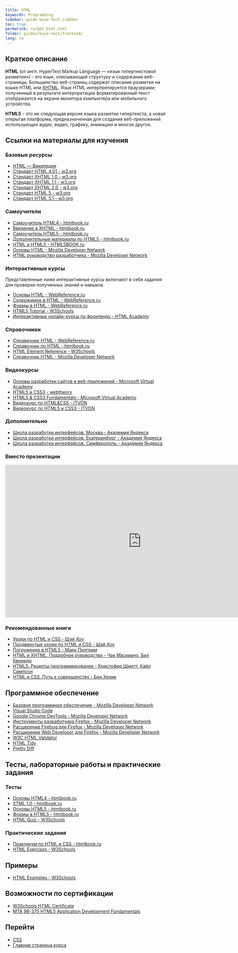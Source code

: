 ```yaml
---
title: HTML
keywords: Programming
sidebar: guide-base-tech_sidebar
toc: true
permalink: ru/gbt_html.html
folder: guides/base-tech/frontend/
lang: ru
---
```


## Краткое описание

**HTML** (от англ. HyperText Markup Language — «язык гипертекстовой разметки») - это язык, описывающий структуру и содержание веб-страницы. Большинство веб-страниц содержат описание разметки на языке HTML или [XHTML](https://developer.mozilla.org/ru/docs/XHTML). Язык HTML интерпретируется браузерами; полученный в результате интерпретации форматированный текст отображается на экране монитора компьютера или мобильного устройства.

**HTML5** - это не следующая версия языка разметки гипертекста, а новая открытая платформа, предназначенная для создания веб-приложений использующих аудио, видео, графику, анимацию и многое другое.

##  Ссылки на материалы для изучения

### Базовые ресурсы

* [HTML — Википедия](https://ru.wikipedia.org/wiki/HTML)
* [Стандарт HTML 4.01 - w3.org](https://www.w3.org/TR/html401/)
* [Стандарт XHTML 1.0 - w3.org](https://www.w3.org/TR/xhtml1/)
* [Стандарт XHTML 1.1 - w3.org](https://www.w3.org/TR/xhtml11/)
* [Стандарт XHTML 2.0 - w3.org](https://www.w3.org/TR/xhtml2/)
* [Стандарт HTML 5 - w3.org](https://www.w3.org/TR/html5/)
* [Стандарт HTML 5.1 - w3.org](https://www.w3.org/TR/html51/)

### Самоучители
* [Самоучитель HTML4 - htmlbook.ru](http://htmlbook.ru/samhtml)
* [Введение в XHTML - htmlbook.ru](http://htmlbook.ru/xhtml)
* [Самоучитель HTML5 - htmlbook.ru](http://htmlbook.ru/samhtml5/)
* [Дополнительные материалы по HTML5 - htmlbook.ru](http://htmlbook.ru/html5)
* [HTML и HTML5 - HTML5BOOK.ru](https://html5book.ru/html-html5/)
* [Основы HTML - Mozilla Developer Network](https://developer.mozilla.org/ru/docs/Learn/Getting_started_with_the_web/HTML_basics)
* [HTML руководство разработчика - Mozilla Developer Network](https://developer.mozilla.org/ru/docs/Web/Guide/HTML)

### Интерактивные курсы

Представленные ниже интерактивные курсы включают в себя задания для проверки полученных знаний и навыков.

* [Основы HTML - WebReference.ru](https://webref.ru/course/html-basics)
* [Содержимое в HTML - WebReference.ru](https://webref.ru/course/html-content)
* [Формы в HTML - WebReference.ru](https://webref.ru/course/html5-form)
* [HTML5 Tutorial - W3Schools](http://www.w3schools.com/html/)
* [Интерактивные онлайн-курсы по фронтенду - HTML Academy](https://htmlacademy.ru/)

### Справочники
* [Справичник HTML - WebReference.ru](https://webref.ru/html)
* [Справочник по HTML - htmlbook.ru](http://htmlbook.ru/html)
* [HTML Element Reference - W3Schools](http://www.w3schools.com/tags/)
* [Справочник HTML - Mozilla Developer Network](https://developer.mozilla.org/ru/docs/Web/HTML/%D0%A1%D1%81%D1%8B%D0%BB%D0%BA%D0%B8)

### Видеокурсы
* [Основы разработки сайтов и веб-приложений - Microsoft Virtual Academy](https://mva.microsoft.com/ru/training-courses/--8723?l=zZGYOLS1_1904984382)
* [HTML5 и CSS3 - webtheory](https://www.youtube.com/playlist?list=PLwSSV-_L9szsyAwvl4Q-oTM1HdNBZFSF-)
* [HTML5 & CSS3 Fundamentals - Microsoft Virtual Academy](https://mva.microsoft.com/en-US/training-courses/html5-css3-fundamentals-development-for-absolute-beginners-14207?l=Y4COscFfB_7500115888)
* [Видеокурс по HTML&CSS - ITVDN](https://www.youtube.com/playlist?list=PLvItDmb0sZw-v7y3fP50Ao8AIlg00fSGQ)
* [Видеокурс по HTML5 и CSS3 - ITVDN](https://www.youtube.com/playlist?list=PLvItDmb0sZw9cJossgyJepu6N9hybEjKU)

### Дополнительно
* [Школа разработки интерфейсов. Москва - Академия Яндекса](https://academy.yandex.ru/events/frontend/shri_msk-2013/)
* [Школа разработки интерфейсов. Екатеринбург - Академия Яндекса](https://academy.yandex.ru/events/frontend/shri_ekb-2013/)
* [Школа разработки интерфейсов. Симферополь - Академия Яндекса](https://academy.yandex.ru/events/frontend/shri_simf-2013/)

### Вместо презентации

<div class="thumb-wrap">
    <iframe width="854" height="480" src="https://www.youtube.com/embed/5pBcKKiZSGE" frameborder="0" allowfullscreen></iframe>
</div>

### Рекомендованные книги

* [Уроки по HTML и CSS - Шэй Хоу](https://webref.ru/layout/diveintohtml5)
* [Продвинутые уроки по HTML и CSS - Шэй Хоу](https://webref.ru/layout/advanced-html-css)
* [Погружение в HTML5 - Марк Пилгрим](https://webref.ru/layout/diveintohtml5)
* [HTML и XHTML. Подробное руководство - Чак Маскиано, Бил Кеннеди](http://www.ozon.ru/context/detail/id/3881084/)
* [HTML5. Рецепты программирования - Кристофер Шмитт, Кайл Симпсон](http://www.ozon.ru/context/detail/id/17513568/)
* [HTML и CSS. Путь к совершенству - Бен Хеник](http://www.ozon.ru/context/detail/id/5648483/)

## Программное обеспечение

* [Базовое программное обеспечение - Mozilla Developer Network](https://developer.mozilla.org/ru/docs/Learn/Getting_started_with_the_web/%D0%A3%D1%81%D1%82%D0%B0%D0%BD%D0%BE%D0%B2%D0%BA%D0%B0_%D0%B1%D0%B0%D0%B7%D0%BE%D0%B2%D0%BE%D0%B3%D0%BE_%D0%BF%D1%80%D0%BE%D0%B3%D1%80%D0%B0%D0%BC%D0%BC%D0%BD%D0%BE%D0%B3%D0%BE_%D0%BE%D0%B1%D0%B5%D1%81%D0%BF%D0%B5%D1%87%D0%B5%D0%BD%D0%B8%D1%8F)
* [Visual Studio Code](https://code.visualstudio.com/)
* [Google Chrome DevTools - Mozilla Developer Network](https://developer.chrome.com/devtools)
* [Инструменты разработчика Firefox - Mozilla Developer Network](https://developer.mozilla.org/ru/docs/Tools)
* [Расширение Firebug для Firefox - Mozilla Developer Network](https://addons.mozilla.org/ru/firefox/addon/firebug/)
* [Расширение Web Developer для Firefox - Mozilla Developer Network](https://addons.mozilla.org/ru/firefox/addon/web-developer/)
* [W3C HTML Validator](http://validator.w3.org/)
* [HTML Tidy](http://tidy.sourceforge.net/)
* [Pretty Diff](http://prettydiff.com/?html)

## Тесты, лабораторные работы и практические задания

### Тесты
* [Основы HTML4 - htmlbook.ru](http://htmlbook.ru/test/html4)
* [XTML 1.0 - htmlbook.ru](http://htmlbook.ru/test/xhtml)
* [Основы HTML5 - htmlbook.ru](http://htmlbook.ru/test/html5)
* [Формы в HTML5 - htmlbook.ru](http://htmlbook.ru/test/form)
* [HTML Quiz - W3Schools](http://www.w3schools.com/html/html_quiz.asp)

### Практические задания
* [Практикум по HTML и CSS - htmlbook.ru](http://htmlbook.ru/practical)
* [HTML Exercises - W3Schools](http://www.w3schools.com/html/exercise.asp)

## Примеры

* [HTML Examples - W3Schools](http://www.w3schools.com/html/html_examples.asp)

## Возможности по сертификации

* [W3Schools HTML Certificate](http://www.w3schools.com/cert/cert_html_new.asp)
* [MTA 98-375 HTML5 Application Development Fundamentals](https://www.microsoft.com/ru-ru/learning/exam-98-375.aspx)

## Перейти

* [CSS](gbt_css.html)
* [Главная страница курса](gbt_landing-page.html)
